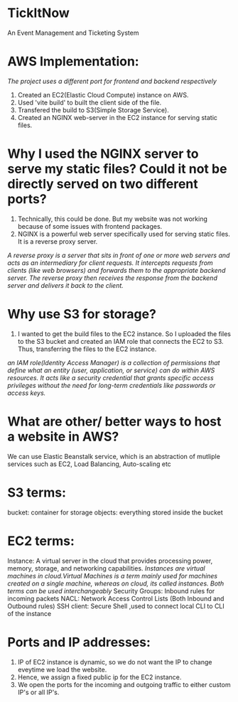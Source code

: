 # TickItNow

An Event Management and Ticketing System

# AWS Implementation:

_The project uses a different port for frontend and backend respectively_

1. Created an EC2(Elastic Cloud Compute) instance on AWS.
2. Used 'vite build' to built the client side of the file.
3. Transfered the build to S3(Simple Storage Service).
4. Created an NGINX web-server in the EC2 instance for serving static files.

# Why I used the NGINX server to serve my static files? Could it not be directly served on two different ports?

1. Technically, this could be done. But my website was not working because of some issues with frontend packages.
2. NGINX is a powerful web server specifically used for serving static files. It is a reverse proxy server.

_A reverse proxy is a server that sits in front of one or more web servers and acts as an intermediary for client requests. It intercepts requests from clients (like web browsers) and forwards them to the appropriate backend server. The reverse proxy then receives the response from the backend server and delivers it back to the client._

# Why use S3 for storage?

1. I wanted to get the build files to the EC2 instance. So I uploaded the files to the S3 bucket and created an IAM role that connects the EC2 to S3. Thus, transferring the files to the EC2 instance.

_an IAM role(Identity Access Manager) is a collection of permissions that define what an entity (user, application, or service) can do within AWS resources. It acts like a security credential that grants specific access privileges without the need for long-term credentials like passwords or access keys._

# What are other/ better ways to host a website in AWS?

We can use Elastic Beanstalk service, which is an abstraction of mutliple services such as EC2, Load Balancing, Auto-scaling etc

# S3 terms:

bucket: container for storage
objects: everything stored inside the bucket

# EC2 terms:

Instance: A virtual server in the cloud that provides processing power, memory, storage, and networking capabilities. _Instances are virtual machines in cloud.Virtual Machines is a term mainly used for machines created on a single machine, whereas on cloud, its called instances. Both terms can be used interchangeably_
Security Groups: Inbound rules for incoming packets
NACL: Network Access Control Lists (Both Inbound and Outbound rules)
SSH client: Secure Shell ,used to connect local CLI to CLI of the instance

# Ports and IP addresses:

1. IP of EC2 instance is dynamic, so we do not want the IP to change eveytime we load the website.
2. Hence, we assign a fixed public ip for the EC2 instance.
3. We open the ports for the incoming and outgoing traffic to either custom IP's or all IP's.
